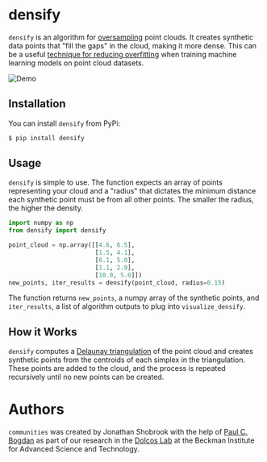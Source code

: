 # densify

`densify` is an algorithm for [oversampling](https://en.wikipedia.org/wiki/Oversampling_and_undersampling_in_data_analysis) point clouds. It creates synthetic data points that "fill the gaps" in the cloud, making it more dense. This can be a useful [technique for reducing overfitting](https://en.wikipedia.org/wiki/Regularization_(mathematics)) when training machine learning models on point cloud datasets.

![Demo](demo.gif)

## Installation

You can install `densify` from PyPi:

```bash
$ pip install densify
```

## Usage

`densify` is simple to use. The function expects an array of points representing your cloud and a "radius" that dictates the minimum distance each synthetic point must be from all other points. The smaller the radius, the higher the density.

```python
import numpy as np
from densify import densify

point_cloud = np.array([[4.6, 6.5],
                        [1.5, 4.1],
                        [6.1, 5.0],
                        [1.1, 2.9],
                        [10.0, 5.0]])
new_points, iter_results = densify(point_cloud, radius=0.15)
```

The function returns `new_points`, a numpy array of the synthetic points, and `iter_results`, a list of algorithm outputs to plug into `visualize_densify`.

<!--### Specifying a Shape-->

<!--### Visualizing the Algorithm-->

## How it Works

`densify` computes a [Delaunay triangulation](https://en.wikipedia.org/wiki/Delaunay_triangulation) of the point cloud and creates synthetic points from the centroids of each simplex in the triangulation. These points are added to the cloud, and the process is repeated recursively until no new points can be created.

<!--TODO: Explain how the given shape is enforced-->

# Authors

`communities` was created by Jonathan Shobrook with the help of [Paul C. Bogdan](https://github.com/paulcbogdan/) as part of our research in the [Dolcos Lab](https://dolcoslab.beckman.illinois.edu/) at the Beckman Institute for Advanced Science and Technology.
